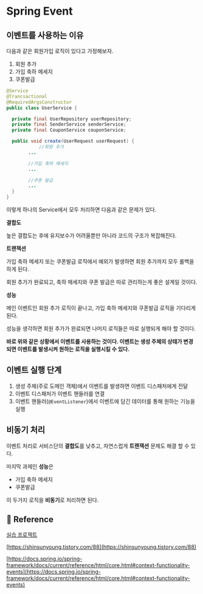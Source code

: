 # Spring Event

## 이벤트를 사용하는 이유

다음과 같은 회원가입 로직이 있다고 가정해보자.

1. 회원 추가
2. 가입 축하 메세지
3. 쿠폰발급

```java
@Service
@Trancsactional
@RequiredArgsConstructor
public class UserService {

  private final UserRepository userRepository;
  private final SenderService senderService;
  private final CouponService couponService;

  public void create(UserRequest userRequest) {
    		//회원 추가
		...

		//가입 축하 메세지
		...

		//쿠폰 발급
		...
  }
}
```

이렇게 하나의 Service에서 모두 처리하면 다음과 같은 문제가 있다.

**결합도**

높은 결합도는 후에 유지보수가 어려울뿐만 아니라 코드의 구조가 복잡해진다.

**트랜잭션**

가입 축하 메세지 또는 쿠폰발급 로직에서 예외가 발생하면 회원 추가까지 모두 롤백을 하게 된다.

회원 추가가 완료되고, 축하 메세지와 쿠폰 발급은 따로 관리하는게 좋은 설계일 것이다.

**성능**

메인 이벤트인 회원 추가 로직이 끝나고, 가입 축하 메세지와 쿠폰발급 로직을 기다리게 된다.

성능을 생각하면 회원 추가가 완료되면 나머지 로직들은 따로 실행되게 해야 할 것이다.

**바로 위와 같은 상황에서 이벤트를 사용하는 것이다. 이벤트는 생성 주체의 상태가 변경되면 이벤트를 발생시켜 원하는 로직을 실행시킬 수 있다.**

## 이벤트 실행 단계

1. 생성 주체(주로 도메인 객체)에서 이벤트를 발생하면 이벤트 디스패처에게 전달
2. 이벤트 디스패처가 이벤트 핸들러를 연결
3. 이벤트 핸들러(`@EventListener`)에서 이벤트에 담긴 데이터를 통해 원하는 기능을 실행

## 비동기 처리

이벤트 처리로 서비스단의 **결합도**를 낮추고, 자연스럽게 **트랜잭션** 문제도 해결 할 수 있다.

마지막 과제인 **성능**은

- 가입 축하 메세지
- 쿠폰발급

이 두가지 로직을 **비동기**로 처리하면 된다.

## 📖 Reference

[실습 프로젝트](https://github.com/tongnamuu/SpringEvent)

[https://shinsunyoung.tistory.com/88](https://shinsunyoung.tistory.com/88)

[https://docs.spring.io/spring-framework/docs/current/reference/html/core.html#context-functionality-events](https://docs.spring.io/spring-framework/docs/current/reference/html/core.html#context-functionality-events)
